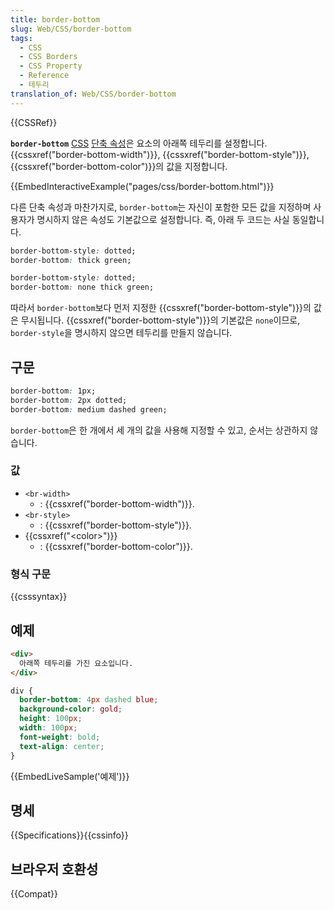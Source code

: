 ```yaml
---
title: border-bottom
slug: Web/CSS/border-bottom
tags:
  - CSS
  - CSS Borders
  - CSS Property
  - Reference
  - 테두리
translation_of: Web/CSS/border-bottom
---
```

{{CSSRef}}

**`border-bottom`** [CSS](/ko/docs/Web/CSS) [단축 속성](/ko/docs/Web/CSS/Shorthand_properties)은 요소의 아래쪽 테두리를 설정합니다. {{cssxref("border-bottom-width")}}, {{cssxref("border-bottom-style")}}, {{cssxref("border-bottom-color")}}의 값을 지정합니다.

{{EmbedInteractiveExample("pages/css/border-bottom.html")}}

다른 단축 속성과 마찬가지로, `border-bottom`는 자신이 포함한 모든 값을 지정하며 사용자가 명시하지 않은 속성도 기본값으로 설정합니다. 즉, 아래 두 코드는 사실 동일합니다.

```css
border-bottom-style: dotted;
border-bottom: thick green;
```

```css
border-bottom-style: dotted;
border-bottom: none thick green;
```

따라서 `border-bottom`보다 먼저 지정한 {{cssxref("border-bottom-style")}}의 값은 무시됩니다. {{cssxref("border-bottom-style")}}의 기본값은 `none`이므로, `border-style`을 명시하지 않으면 테두리를 만들지 않습니다.

## 구문

```css
border-bottom: 1px;
border-bottom: 2px dotted;
border-bottom: medium dashed green;
```

`border-bottom`은 한 개에서 세 개의 값을 사용해 지정할 수 있고, 순서는 상관하지 않습니다.

### 값

- `<br-width>`
  - : {{cssxref("border-bottom-width")}}.
- `<br-style>`
  - : {{cssxref("border-bottom-style")}}.
- {{cssxref("&lt;color&gt;")}}
  - : {{cssxref("border-bottom-color")}}.

### 형식 구문

{{csssyntax}}

## 예제

```html
<div>
  아래쪽 테두리를 가진 요소입니다.
</div>
```

```css
div {
  border-bottom: 4px dashed blue;
  background-color: gold;
  height: 100px;
  width: 100px;
  font-weight: bold;
  text-align: center;
}
```

{{EmbedLiveSample('예제')}}

## 명세

{{Specifications}}{{cssinfo}}

## 브라우저 호환성

{{Compat}}
